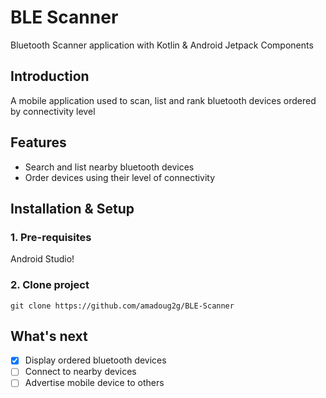 # BLE Scanner
Bluetooth Scanner application with Kotlin & Android Jetpack Components

## Introduction
A mobile application used to scan, list and rank bluetooth devices ordered by connectivity level

## Features
* Search and list nearby bluetooth devices
* Order devices using their level of connectivity

## Installation & Setup
### 1. Pre-requisites
Android Studio!
### 2. Clone project
```
git clone https://github.com/amadoug2g/BLE-Scanner
```

## What's next
- [x] Display ordered bluetooth devices
- [ ] Connect to nearby devices
- [ ] Advertise mobile device to others
